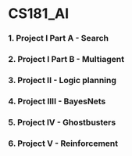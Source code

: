 # CS181_AI

### 1. Project I Part A - Search

### 2. Project I Part B - Multiagent

### 3. Project II - Logic planning

### 4. Project IIII - BayesNets

### 5. Project IV - Ghostbusters

### 6. Project V - Reinforcement
